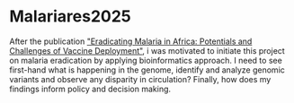 # Malariares2025
After the publication ["Eradicating Malaria in Africa: Potentials and Challenges of Vaccine Deployment"](https://bjbabs.org/index.php/bjbabs/article/view/318), i was motivated to initiate this project on malaria eradication by applying bioinformatics approach. I need to see first-hand what is happening in the genome, identify and analyze genomic variants and observe any disparity in circulation? Finally, how does my findings inform policy and decision making.
